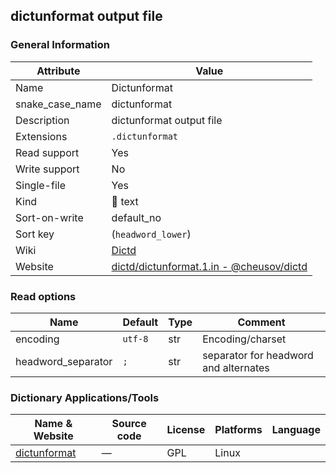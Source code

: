 dictunformat output file
------------------------

### General Information

| Attribute       | Value                                                                                                      |
|-----------------|------------------------------------------------------------------------------------------------------------|
| Name            | Dictunformat                                                                                               |
| snake_case_name | dictunformat                                                                                               |
| Description     | dictunformat output file                                                                                   |
| Extensions      | `.dictunformat`                                                                                            |
| Read support    | Yes                                                                                                        |
| Write support   | No                                                                                                         |
| Single-file     | Yes                                                                                                        |
| Kind            | 📝 text                                                                                                    |
| Sort-on-write   | default_no                                                                                                 |
| Sort key        | \(`headword_lower`\)                                                                                       |
| Wiki            | [Dictd](https://directory.fsf.org/wiki/Dictd)                                                              |
| Website         | [dictd/dictunformat.1.in - @cheusov/dictd](https://github.com/cheusov/dictd/blob/master/dictunformat.1.in) |

### Read options

| Name               | Default | Type | Comment                               |
|--------------------|---------|------|---------------------------------------|
| encoding           | `utf-8` | str  | Encoding/charset                      |
| headword_separator | `;`     | str  | separator for headword and alternates |

### Dictionary Applications/Tools

| Name & Website                                           | Source code | License | Platforms | Language |
|----------------------------------------------------------|-------------|---------|-----------|----------|
| [dictunformat](https://linux.die.net/man/1/dictunformat) | ―           | GPL     | Linux     |          |
